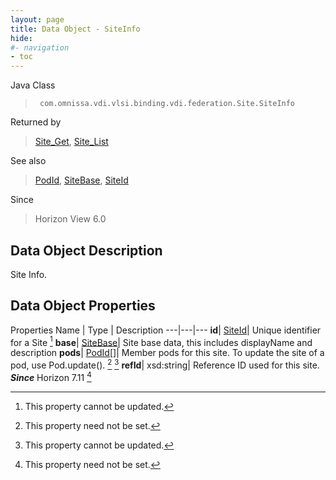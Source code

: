 ```yaml
---
layout: page
title: Data Object - SiteInfo
hide:
#- navigation
- toc
---
```






Java Class
> ` com.omnissa.vdi.vlsi.binding.vdi.federation.Site.SiteInfo`

Returned by
> [Site_Get](vdi.federation.Site.md#get), [Site_List](vdi.federation.Site.md#list)

See also
> [PodId](vdi.entity.PodId.md), [SiteBase](vdi.federation.Site.SiteBase.md), [SiteId](vdi.entity.SiteId.md)

Since
> Horizon View 6.0


## Data Object Description

Site Info.

## Data Object Properties
Properties
Name |  Type |  Description
---|---|---
**id**| [SiteId](vdi.entity.SiteId.md)|  Unique identifier for a Site [^2]
**base**| [SiteBase](vdi.federation.Site.SiteBase.md)|  Site base data, this includes displayName and description
**pods**| [PodId[]](vdi.entity.PodId.md)|  Member pods for this site. To update the site of a pod, use Pod.update(). [^1] [^2]
**refId**|  xsd:string|  Reference ID used for this site.  **_Since_** Horizon 7.11 [^1]


 


[^1]: This property need not be set.
[^2]: This property cannot be updated.